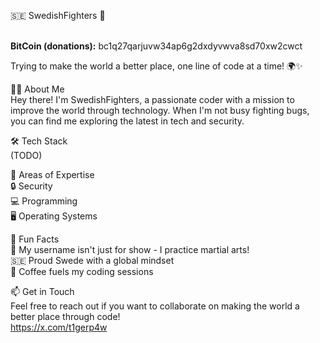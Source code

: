 🇸🇪 SwedishFighters 🥋<br><br>

**BitCoin (donations):** bc1q27qarjuvw34ap6g2dxdyvwva8sd70xw2cwct<br>

Trying to make the world a better place, one line of code at a time! 🌍✨<br>

👨‍💻 About Me<br>
Hey there! I'm SwedishFighters, a passionate coder with a mission to improve the world through technology. 
When I'm not busy fighting bugs, you can find me exploring the latest in tech and security.

🛠️ Tech Stack<br>
  (TODO)

🧠 Areas of Expertise<br>
  🔒 Security<br>
  💻 Programming<br>
  🖥️ Operating Systems<br>

🌟 Fun Facts<br>
  🥋 My username isn't just for show - I practice martial arts!<br>
  🇸🇪 Proud Swede with a global mindset<br>
  🍵 Coffee fuels my coding sessions<br>

📫 Get in Touch<br>
Feel free to reach out if you want to collaborate on making the world a better place through code!<br>
https://x.com/t1gerp4w

